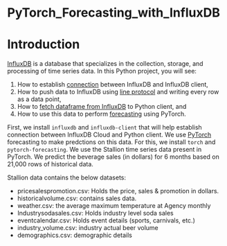 # PyTorch_Forecasting_with_InfluxDB

# Introduction

[InfluxDB](https://www.influxdata.com/) is a database that specializes in the collection, storage, and processing of time series data.
In this Python project, you will see:
1. How to establish [connection](https://github.com/influxdata/influxdb-client-python/blob/master/examples/influx_cloud.py) between InfluxDB and InfluxDB client,
2. How to push data to InfluxDB using [line protocol](https://docs.influxdata.com/influxdb/cloud/reference/syntax/line-protocol/) and writing every row as a data point,
3. How to [fetch dataframe from InfluxDB](https://github.com/SmritiSatyan/PyTorch_Forecasting_with_InfluxDB/blob/main/ingest_and_query.py) to Python client, and
4. How to use this data to perform [forecasting](https://github.com/jdb78/pytorch-forecasting/blob/master/docs/source/tutorials/stallion.ipynb) using PyTorch.


First, we install ``influxdb`` and ``influxdb-client`` that will help establish connection between InfluxDB Cloud and Python client. We use [PyTorch](https://pytorch-forecasting.readthedocs.io/en/stable/) forecasting to make predctions on this data. For this, we install ``torch`` and ``pytorch-forecasting``. We use the Stallion time series data present in PyTorch. We predict the beverage sales (in dollars) for 6 months based on 21,000 rows of historical data.  

Stallion data contains the below datasets:
* pricesalespromotion.csv: Holds the price, sales & promotion in dollars.
* historicalvolume.csv: contains sales data.
* weather.csv: the average maximum temperature at Agency monthly
* Industrysodasales.csv: Holds industry level soda sales 
* eventcalendar.csv: Holds event details (sports, carnivals, etc.)
* industry_volume.csv: industry actual beer volume
* demographics.csv: demographic details
